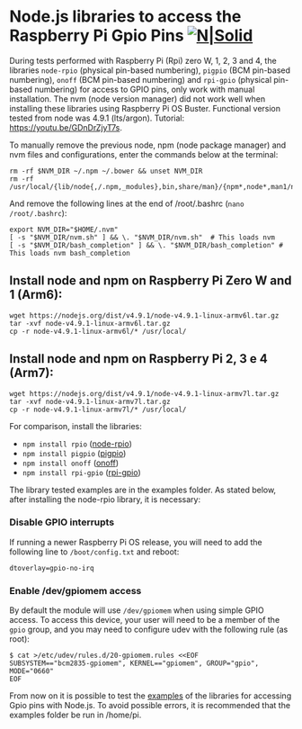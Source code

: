
# Node.js libraries to access the Raspberry Pi Gpio Pins [![N|Solid](http://sanusb.blogspot.com.br/favicon.ico)](http://sanusb.org/)

During tests performed with Raspberry Pi (Rpi) zero W, 1, 2, 3 and 4, the libraries `node-rpio` (physical pin-based numbering), `pigpio` (BCM pin-based numbering), `onoff` (BCM pin-based numbering) and `rpi-gpio` (physical pin-based numbering) for access to GPIO pins, only work with manual installation. The nvm (node version manager) did not work well when installing these libraries using Raspberry Pi OS Buster. Functional version tested from node was 4.9.1 (lts/argon). Tutorial: https://youtu.be/GDnDrZjyT7s.


To manually remove the previous node, npm (node package manager) and nvm files and configurations, enter the commands below at the terminal:

```
rm -rf $NVM_DIR ~/.npm ~/.bower && unset NVM_DIR
rm -rf /usr/local/{lib/node{,/.npm,_modules},bin,share/man}/{npm*,node*,man1/node*}
```

And remove the following lines at the end of /root/.bashrc (`nano /root/.bashrc`):

```
export NVM_DIR="$HOME/.nvm"
[ -s "$NVM_DIR/nvm.sh" ] && \. "$NVM_DIR/nvm.sh"  # This loads nvm
[ -s "$NVM_DIR/bash_completion" ] && \. "$NVM_DIR/bash_completion" # This loads nvm bash_completion
```

## Install node and npm on Raspberry Pi Zero W and 1 (Arm6):

```
wget https://nodejs.org/dist/v4.9.1/node-v4.9.1-linux-armv6l.tar.gz
tar -xvf node-v4.9.1-linux-armv6l.tar.gz
cp -r node-v4.9.1-linux-armv6l/* /usr/local/
```

## Install node and npm on Raspberry Pi 2, 3 e 4 (Arm7):

```
wget https://nodejs.org/dist/v4.9.1/node-v4.9.1-linux-armv7l.tar.gz
tar -xvf node-v4.9.1-linux-armv7l.tar.gz
cp -r node-v4.9.1-linux-armv7l/* /usr/local/
```

For comparison, install the libraries:


* `npm install rpio` ([node-rpio](https://github.com/jperkin/node-rpio))
* `npm install pigpio` ([pigpio](https://www.npmjs.com/package/pigpio))
* `npm install onoff` ([onoff](https://www.npmjs.com/package/onoff))
* `npm install rpi-gpio` ([rpi-gpio](https://www.npmjs.com/package/rpi-gpio))

The library tested examples are in the examples folder. As stated below, after installing the node-rpio library, it is necessary:

### Disable GPIO interrupts

If running a newer Raspberry Pi OS release, you will need to add the following line to
`/boot/config.txt` and reboot:

```
dtoverlay=gpio-no-irq
```

### Enable /dev/gpiomem access

By default the module will use `/dev/gpiomem` when using simple GPIO access.
To access this device, your user will need to be a member of the `gpio` group,
and you may need to configure udev with the following rule (as root):

```console
$ cat >/etc/udev/rules.d/20-gpiomem.rules <<EOF
SUBSYSTEM=="bcm2835-gpiomem", KERNEL=="gpiomem", GROUP="gpio", MODE="0660"
EOF
```

From now on it is possible to test the [examples](https://github.com/SanUSB/node-rpio/tree/master/examples) of the libraries for accessing Gpio pins with Node.js. 
To avoid possible errors, it is recommended that the examples folder be run in /home/pi.


